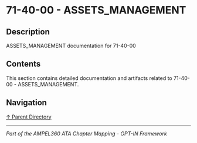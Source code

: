 # 71-40-00 - ASSETS_MANAGEMENT

## Description

ASSETS_MANAGEMENT documentation for 71-40-00

## Contents

This section contains detailed documentation and artifacts related to 71-40-00 - ASSETS_MANAGEMENT.

## Navigation

[↑ Parent Directory](../README.md)

---

*Part of the AMPEL360 ATA Chapter Mapping - OPT-IN Framework*
